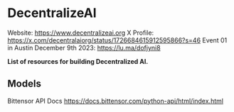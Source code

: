 # DecentralizeAI
Website: https://www.decentralizeai.org
X Profile: https://x.com/decentralaiorg/status/1726684615912595866?s=46
Event 01 in Austin December 9th 2023: https://lu.ma/dofjyni8

**List of resources for building Decentralized AI.**

## Models
Bittensor API Docs
https://docs.bittensor.com/python-api/html/index.html
 


